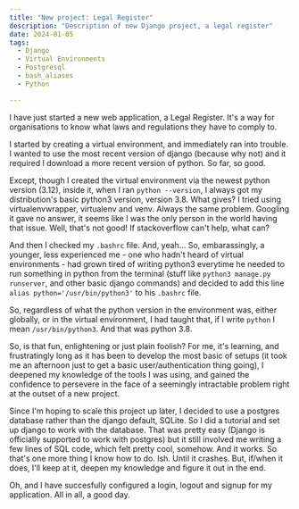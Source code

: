 ```yaml
---
title: "New project: Legal Register"
description: "Description of new Django project, a legal register"
date: 2024-01-05
tags:
  - Django
  - Virtual Environments
  - Postgresql
  - bash_aliases
  - Python

---
```

I have just started a new web application, a Legal Register. It's a way for organisations to know what laws and regulations they have to comply to. 

I started by creating a virtual environment, and immediately ran into trouble. I wanted to use the most recent version of django (because why not) and it required I download a more recent version of python. So far, so good.

Except, though I created the virtual environment via the newest python version (3.12), inside it, when I ran `python --version`, I always got my distribution's basic python3 version, version 3.8. What gives? I tried using virtualenvwrapper, virtualenv and venv. Always the same problem. Googling it gave no answer, it seems like I was the only person in the world having that issue. Well, that's not good! If stackoverflow can't help, what can?

And then I checked my `.bashrc` file. And, yeah... So, embarassingly, a younger, less experienced me - one who hadn't heard of virtual environments - had grown tired of writing python3 everytime he needed to run something in python from the terminal (stuff like `python3 manage.py runserver`, and other basic django commands) and decided to add this line `alias python='/usr/bin/python3'` to his `.bashrc` file. 

So, regardless of what the python version in the environment was, either globally, or in the virtual environment, I had taught that, if I write `python` I mean `/usr/bin/python3`. And that was python 3.8.

So, is that fun, enlightening or just plain foolish? For me, it's learning, and frustratingly long as it has been to develop the most basic of setups (it took me an afternoon just to get a basic user/authentication thing going), I deepened my knowledge of the tools I was using, and gained the confidence to persevere in the face of a seemingly intractable problem right at the outset of a new project.

Since I'm hoping to scale this project up later, I decided to use a postgres database rather than the django default, SQLite. So I did a tutorial and set up django to work with the database. That was pretty easy (Django is officially supported to work with postgres) but it still involved me writing a few lines of SQL code, which felt pretty cool, somehow. And it works. So that's one more thing I know how to do. Ish. Until it crashes. But, if/when it does, I'll keep at it, deepen my knowledge and figure it out in the end.

Oh, and I have succesfully configured a login, logout and signup for my application. All in all, a good day.
